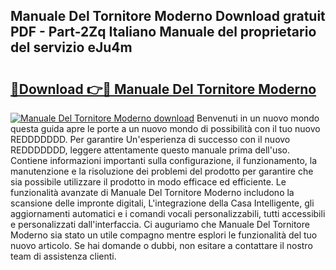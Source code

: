 ## Manuale Del Tornitore Moderno Download gratuit PDF - Part-2Zq Italiano Manuale del proprietario del servizio eJu4m

# <h2><a href="http://dfa1dc.blite.top/?on=Manuale+Del+Tornitore+Moderno">🔗Download 👉🔴 Manuale Del Tornitore Moderno</a></h2>

[![Manuale Del Tornitore Moderno download](https://i.imgur.com/lujVjoI.png)](http://dfa1dc.blite.top/?on=Manuale+Del+Tornitore+Moderno)
Benvenuti in un nuovo mondo questa guida apre le porte a un nuovo mondo di possibilità con il tuo nuovo REDDDDDDD. Per garantire Un'esperienza di successo con il nuovo REDDDDDDD, leggere attentamente questo manuale prima dell'uso. Contiene informazioni importanti sulla configurazione, il funzionamento, la manutenzione e la risoluzione dei problemi del prodotto per garantire che sia possibile utilizzare il prodotto in modo efficace ed efficiente. Le funzionalità avanzate di Manuale Del Tornitore Moderno includono la scansione delle impronte digitali, L'integrazione della Casa Intelligente, gli aggiornamenti automatici e i comandi vocali personalizzabili, tutti accessibili e personalizzati dall'interfaccia. Ci auguriamo che Manuale Del Tornitore Moderno sia stato un utile compagno mentre esplori le funzionalità del tuo nuovo articolo. Se hai domande o dubbi, non esitare a contattare il nostro team di assistenza clienti.
